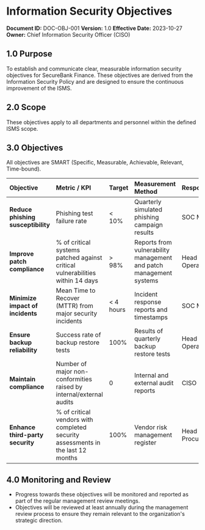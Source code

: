 # Information Security Objectives

**Document ID:** DOC-OBJ-001
**Version:** 1.0
**Effective Date:** 2023-10-27
**Owner:** Chief Information Security Officer (CISO)

## 1.0 Purpose
To establish and communicate clear, measurable information security objectives for SecureBank Finance. These objectives are derived from the Information Security Policy and are designed to ensure the continuous improvement of the ISMS.

## 2.0 Scope
These objectives apply to all departments and personnel within the defined ISMS scope.

## 3.0 Objectives
All objectives are SMART (Specific, Measurable, Achievable, Relevant, Time-bound).

| Objective | Metric / KPI | Target | Measurement Method | Responsibility | Review Frequency |
| :--- | :--- | :--- | :--- | :--- | :--- |
| **Reduce phishing susceptibility** | Phishing test failure rate | < 10% | Quarterly simulated phishing campaign results | SOC Manager | Quarterly |
| **Improve patch compliance** | % of critical systems patched against critical vulnerabilities within 14 days | > 98% | Reports from vulnerability management and patch management systems | Head of IT Operations | Monthly |
| **Minimize impact of incidents** | Mean Time to Recover (MTTR) from major security incidents | < 4 hours | Incident response reports and timestamps | SOC Manager | Per Incident |
| **Ensure backup reliability** | Success rate of backup restore tests | 100% | Results of quarterly backup restore tests | Head of IT Operations | Quarterly |
| **Maintain compliance** | Number of major non-conformities raised by internal/external audits | 0 | Internal and external audit reports | CISO | Annually |
| **Enhance third-party security** | % of critical vendors with completed security assessments in the last 12 months | 100% | Vendor risk management register | Head of Procurement | Annually |

## 4.0 Monitoring and Review
*   Progress towards these objectives will be monitored and reported as part of the regular management review meetings.
*   Objectives will be reviewed at least annually during the management review process to ensure they remain relevant to the organization's strategic direction.
